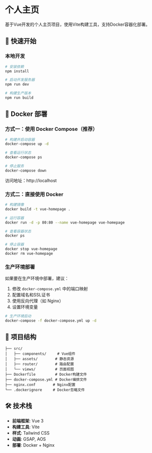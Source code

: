 # 个人主页

基于Vue开发的个人主页项目，使用Vite构建工具，支持Docker容器化部署。

## 🚀 快速开始

### 本地开发

```bash
# 安装依赖
npm install

# 启动开发服务器
npm run dev

# 构建生产版本
npm run build
```

## 🐳 Docker 部署

### 方式一：使用 Docker Compose（推荐）

```bash
# 构建并启动容器
docker-compose up -d

# 查看运行状态
docker-compose ps

# 停止服务
docker-compose down
```

访问地址：http://localhost

### 方式二：直接使用 Docker

```bash
# 构建镜像
docker build -t vue-homepage .

# 运行容器
docker run -d -p 80:80 --name vue-homepage vue-homepage

# 查看容器状态
docker ps

# 停止容器
docker stop vue-homepage
docker rm vue-homepage
```

### 生产环境部署

如果要在生产环境中部署，建议：

1. 修改 `docker-compose.yml` 中的端口映射
2. 配置域名和SSL证书
3. 使用反向代理（如 Nginx）
4. 设置环境变量

```bash
# 生产环境启动
docker-compose -f docker-compose.yml up -d
```

## 📁 项目结构

```
├── src/
│   ├── components/     # Vue组件
│   ├── assets/        # 静态资源
│   ├── router/        # 路由配置
│   └── views/         # 页面视图
├── Dockerfile         # Docker构建文件
├── docker-compose.yml # Docker编排文件
├── nginx.conf        # Nginx配置
└── .dockerignore     # Docker忽略文件
```

## 🛠 技术栈

- **前端框架**: Vue 3
- **构建工具**: Vite
- **样式**: Tailwind CSS
- **动画**: GSAP, AOS
- **部署**: Docker + Nginx

